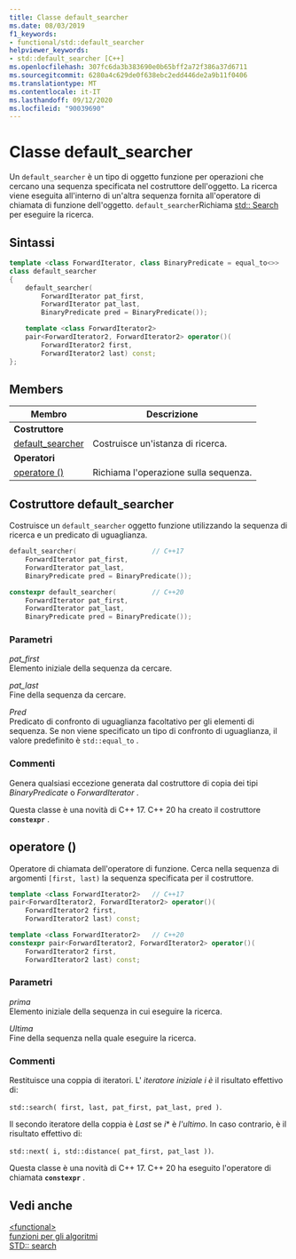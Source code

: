 ```yaml
---
title: Classe default_searcher
ms.date: 08/03/2019
f1_keywords:
- functional/std::default_searcher
helpviewer_keywords:
- std::default_searcher [C++]
ms.openlocfilehash: 307fc6da3b383690e0b65bff2a72f386a37d6711
ms.sourcegitcommit: 6280a4c629de0f638ebc2edd446de2a9b11f0406
ms.translationtype: MT
ms.contentlocale: it-IT
ms.lasthandoff: 09/12/2020
ms.locfileid: "90039690"
---
```

# <a name="default_searcher-class"></a>Classe default_searcher

Un `default_searcher` è un tipo di oggetto funzione per operazioni che cercano una sequenza specificata nel costruttore dell'oggetto. La ricerca viene eseguita all'interno di un'altra sequenza fornita all'operatore di chiamata di funzione dell'oggetto. `default_searcher`Richiama [std:: Search](algorithm-functions.md#search) per eseguire la ricerca.

## <a name="syntax"></a>Sintassi

```cpp
template <class ForwardIterator, class BinaryPredicate = equal_to<>>
class default_searcher
{
    default_searcher(
        ForwardIterator pat_first,
        ForwardIterator pat_last,
        BinaryPredicate pred = BinaryPredicate());

    template <class ForwardIterator2>
    pair<ForwardIterator2, ForwardIterator2> operator()(
        ForwardIterator2 first,
        ForwardIterator2 last) const;
};
```

## <a name="members"></a>Members

| Membro | Descrizione |
| - | - |
| **Costruttore** | |
| [default_searcher](#default-searcher-constructor) | Costruisce un'istanza di ricerca. |
| **Operatori** | |
| [operatore ()](#operator-call) | Richiama l'operazione sulla sequenza. |

## <a name="default_searcher-constructor"></a><a name="default-searcher-constructor"></a> Costruttore default_searcher

Costruisce un `default_searcher` oggetto funzione utilizzando la sequenza di ricerca e un predicato di uguaglianza.

```cpp
default_searcher(                   // C++17
    ForwardIterator pat_first,
    ForwardIterator pat_last,
    BinaryPredicate pred = BinaryPredicate());

constexpr default_searcher(         // C++20
    ForwardIterator pat_first,
    ForwardIterator pat_last,
    BinaryPredicate pred = BinaryPredicate());
```

### <a name="parameters"></a>Parametri

*pat_first*\
Elemento iniziale della sequenza da cercare.

*pat_last*\
Fine della sequenza da cercare.

*Pred*\
Predicato di confronto di uguaglianza facoltativo per gli elementi di sequenza. Se non viene specificato un tipo di confronto di uguaglianza, il valore predefinito è `std::equal_to` .

### <a name="remarks"></a>Commenti

Genera qualsiasi eccezione generata dal costruttore di copia dei tipi *BinaryPredicate* o *ForwardIterator* .

Questa classe è una novità di C++ 17. C++ 20 ha creato il costruttore **`constexpr`** .

## <a name="operator"></a><a name="operator-call"></a> operatore ()

Operatore di chiamata dell'operatore di funzione. Cerca nella sequenza di argomenti `[first, last)` la sequenza specificata per il costruttore.

```cpp
template <class ForwardIterator2>   // C++17
pair<ForwardIterator2, ForwardIterator2> operator()(
    ForwardIterator2 first,
    ForwardIterator2 last) const;

template <class ForwardIterator2>   // C++20
constexpr pair<ForwardIterator2, ForwardIterator2> operator()(
    ForwardIterator2 first,
    ForwardIterator2 last) const;
```

### <a name="parameters"></a>Parametri

*prima*\
Elemento iniziale della sequenza in cui eseguire la ricerca.

*Ultima*\
Fine della sequenza nella quale eseguire la ricerca.

### <a name="remarks"></a>Commenti

Restituisce una coppia di iteratori. L' *iteratore iniziale i è* il risultato effettivo di:

`std::search( first, last, pat_first, pat_last, pred )`.

Il secondo iteratore della coppia è *Last* se *i** è *l'ultimo*. In caso contrario, è il risultato effettivo di:

`std::next( i, std::distance( pat_first, pat_last ))`.

Questa classe è una novità di C++ 17. C++ 20 ha eseguito l'operatore di chiamata **`constexpr`** .

## <a name="see-also"></a>Vedi anche

[\<functional>](functional.md)\
[funzioni per gli algoritmi](algorithm-functions.md)\
[STD:: search](algorithm-functions.md#search)
